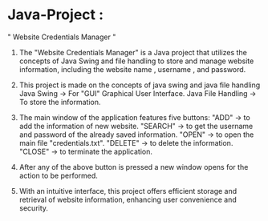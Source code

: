 # Java-Project :

" Website Credentials Manager "

1. The "Website Credentials Manager" is a Java project that utilizes the concepts of Java Swing and
   file  handling to store  and manage website information, including the website name , username ,
   and password.

2. This project is made on the concepts of java swing and java file handling
   Java Swing -> For "GUI"  Graphical User Interface.
   Java File Handling -> To store the information.
 
3. The main window of the application features five buttons:
   "ADD"     -> to add the information of new website.
   "SEARCH"  -> to get the username and password of the already saved information.
   "OPEN"    -> to open the main file "credentials.txt".
   "DELETE"  -> to delete the information.
   "CLOSE"   -> to terminate the application.

4. After any of the above button is pressed a new window opens for the action to be performed.
 
5. With an intuitive interface, this project offers efficient storage and retrieval of
   website information, enhancing user convenience and security.
